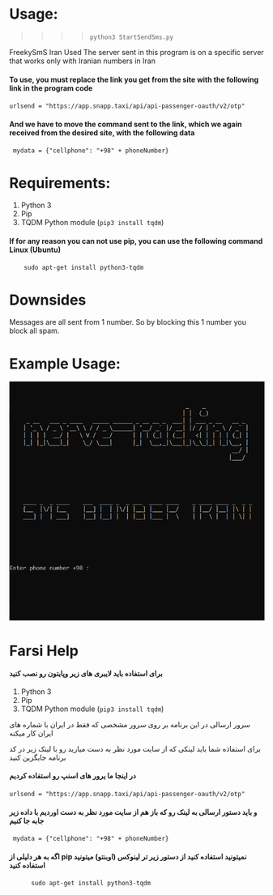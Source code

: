 # Usage:

>>>>`python3 StartSendSms.py`



FreekySmS Iran Used
 The server sent in this program is on a specific server that works only with Iranian numbers in Iran

 #### To use, you must replace the link you get from the site with the following link in the program code

    urlsend = "https://app.snapp.taxi/api/api-passenger-oauth/v2/otp"

#### And we have to move the command sent to the link, which we again received from the desired site, with the following data

     mydata = {"cellphone": "+98" + phoneNumber}
 


# Requirements:

1. Python 3
2. Pip
3. TQDM Python module (`pip3 install tqdm`)

 #### If for any reason you can not use pip, you can use the following command Linux (Ubuntu)
 
        sudo apt-get install python3-tqdm
        

        



# Downsides

Messages are all sent from 1 number. So by blocking this 1 number you block all spam.

# Example Usage:

![](/pic/test.jpg)


# Farsi Help

#### برای استفاده باید لایبری های زیر وپایتون رو نصب کنید 

1. Python 3
2. Pip
3. TQDM Python module (`pip3 install tqdm`)



 سرور ارسالی در این برنامه بر روی سرور مشخصی که فقط در ایران با شماره های ایران کار میکنه 

برای استفاذه شما باید لینکی که از سایت مورد نظر به دست میارید رو با لینک زیر در کد برنامه جایگزین کنید

#### در اینجا ما یرور های اسنپ رو استفاده کردیم 

    urlsend = "https://app.snapp.taxi/api/api-passenger-oauth/v2/otp"

#### و باید دستور ارسالی به لینک رو که باز هم از سایت مورد نظر به دست اوردیم با داده زیر جابه جا کنیم 

     mydata = {"cellphone": "+98" + phoneNumber}
     
     
     
#### اگه به هر دلیلی از pip  نمیتونید استفاده کنید از دستور زیر تر لینوکس (اوبنتو) میتونید استفاده کنید

          sudo apt-get install python3-tqdm

